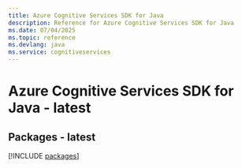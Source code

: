 ```yaml
---
title: Azure Cognitive Services SDK for Java
description: Reference for Azure Cognitive Services SDK for Java
ms.date: 07/04/2025
ms.topic: reference
ms.devlang: java
ms.service: cognitiveservices
---
```

# Azure Cognitive Services SDK for Java - latest
## Packages - latest
[!INCLUDE [packages](cognitive-services-index.md)]